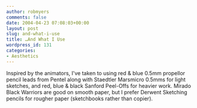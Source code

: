 ```yaml
---
author: robmyers
comments: false
date: 2004-04-23 07:08:03+00:00
layout: post
slug: and-what-i-use
title: …And What I Use
wordpress_id: 131
categories:
- Aesthetics
---
```


Inspired by the animators, I've taken to using red & blue 0.5mm propellor pencil leads from Pentel along with Staedtler Marsmicro 0.5mms for light sketches, and red, blue & black Sanford Peel-Offs for heavier work. Mirado Black Warriors are good on smooth paper, but I prefer Derwent Sketching pencils for rougher paper (sketchbooks rather than copier).

  


